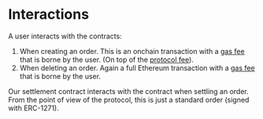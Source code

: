 # Interactions

A user interacts with the contracts:

1. When creating an order. This is an onchain transaction with a [gas fee](../../overview/definitions) that is borne by the user. (On top of the [protocol fee](../../overview/definitions)).
2. When deleting an order. Again a full Ethereum transaction with a [gas fee](../../overview/definitions) that is borne by the user.

Our settlement contract interacts with the contract when settling an order. From the point of view of the protocol, this is just a standard order (signed with ERC-1271).
